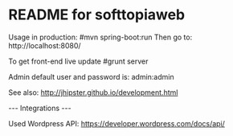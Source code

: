 README for softtopiaweb
==========================
Usage in production:
#mvn spring-boot:run
Then go to: http://localhost:8080/

To get front-end live update
#grunt server

Admin default user and password is:
admin:admin

See also:
http://jhipster.github.io/development.html

--- Integrations ---  

Used Wordpress API: https://developer.wordpress.com/docs/api/
